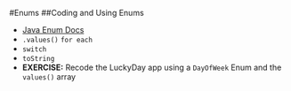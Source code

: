#Enums
##Coding and Using Enums

* [Java Enum Docs](http://docs.oracle.com/javase/tutorial/java/javaOO/enum.html)
* ``.values()`` ``for each``
* ``switch``
* ``toString``
* __EXERCISE:__  Recode the LuckyDay app using a ``DayOfWeek`` Enum and the ``values()`` array
